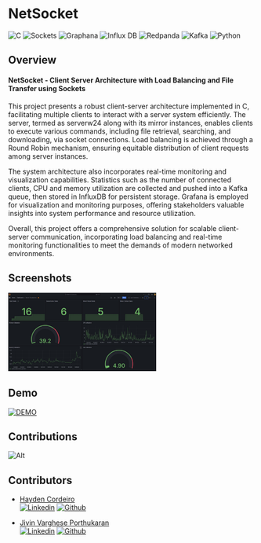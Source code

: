 # NetSocket

![C](https://img.shields.io/badge/C-00599C?style=for-the-badge&logo=c&logoColor=white)
![Sockets](https://img.shields.io/badge/Sockets-007396?style=for-the-badge&logo=socket.io&logoColor=white)
![Graphana](https://img.shields.io/badge/Graphana-F46800?style=for-the-badge&logo=grafana&logoColor=white)
![Influx DB](https://img.shields.io/badge/Influx%20DB-22ADF6?style=for-the-badge&logo=influxdb&logoColor=white)
![Redpanda](https://img.shields.io/badge/Redpanda-000000?style=for-the-badge&logo=apachekafka&logoColor=white)
![Kafka](https://img.shields.io/badge/Kafka-231F20?style=for-the-badge&logo=apachekafka&logoColor=white)
![Python](https://img.shields.io/badge/Python-3776AB?style=for-the-badge&logo=python&logoColor=white)

## Overview

#### NetSocket - Client Server Architecture with Load Balancing and File Transfer using Sockets

This project presents a robust client-server architecture implemented in C, facilitating multiple clients to interact with a server system efficiently. The server, termed as serverw24 along with its mirror instances, enables clients to execute various commands, including file retrieval, searching, and downloading, via socket connections. Load balancing is achieved through a Round Robin mechanism, ensuring equitable distribution of client requests among server instances.

The system architecture also incorporates real-time monitoring and visualization capabilities. Statistics such as the number of connected clients, CPU and memory utilization are collected and pushed into a Kafka queue, then stored in InfluxDB for persistent storage. Grafana is employed for visualization and monitoring purposes, offering stakeholders valuable insights into system performance and resource utilization.

Overall, this project offers a comprehensive solution for scalable client-server communication, incorporating load balancing and real-time monitoring functionalities to meet the demands of modern networked environments.

## Screenshots

<img src="./screenshots/1.jpg" width="60%" /> <br>

## Demo

[![DEMO](https://img.youtube.com/vi/R24t-8zrYQU/0.jpg)](https://www.youtube.com/watch?v=R24t-8zrYQU)

## Contributions <a id="contributions"></a>

![Alt](https://repobeats.axiom.co/api/embed/8f067b3de758710566b9d73f68f1778424ce633d.svg "Repobeats analytics image")

## Contributors <a id="contributors"></a>

-  [Hayden Cordeiro](https://hayden.co.in/)<br>
   [![Linkedin](https://img.shields.io/badge/LinkedIn-0077B5?style=for-the-badge&logo=linkedin&logoColor=white)](https://www.linkedin.com/in/haydencordeiro/)
   [![Github](https://img.shields.io/badge/GitHub-100000?style=for-the-badge&logo=github&logoColor=white)](https://github.com/haydencordeiro)

-  [Jivin Varghese Porthukaran](https://jivin.co.in/)<br>
   [![Linkedin](https://img.shields.io/badge/LinkedIn-0077B5?style=for-the-badge&logo=linkedin&logoColor=white)](https://www.linkedin.com/in/JivinVarghese/)
   [![Github](https://img.shields.io/badge/GitHub-100000?style=for-the-badge&logo=github&logoColor=white)](https://github.com/JivinVarghese)
